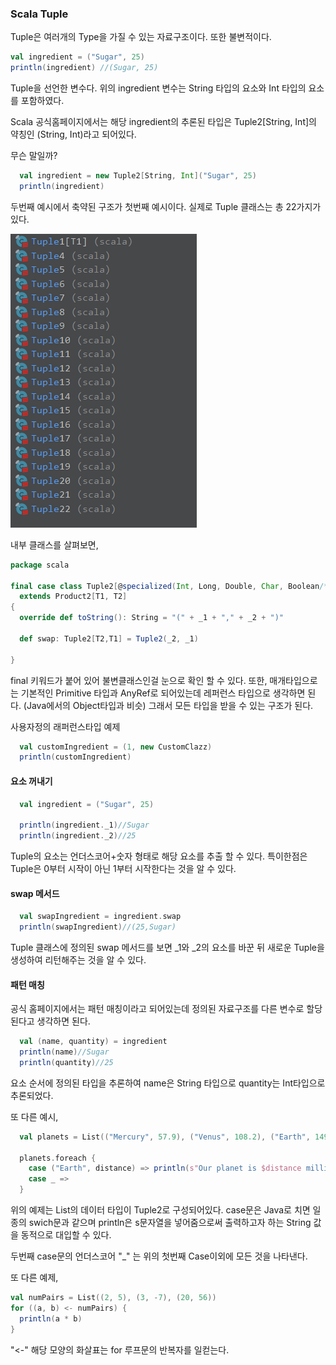 ### Scala Tuple

Tuple은 여러개의 Type을 가질 수 있는 자료구조이다. 또한 불변적이다.

~~~scala
val ingredient = ("Sugar", 25)
println(ingredient) //(Sugar, 25) 
~~~

Tuple을 선언한 변수다. 
위의 ingredient 변수는 String 타입의 요소와 Int 타입의 요소를 포함하였다.

Scala 공식홈페이지에서는 해당 ingredient의 추론된 타입은 Tuple2[String, Int]의 약칭인 (String, Int)라고 되어있다.

무슨 말일까?

~~~scala
  val ingredient = new Tuple2[String, Int]("Sugar", 25)
  println(ingredient)
~~~
두번째 예시에서 축약된 구조가 첫번째 예시이다. 실제로 Tuple 클래스는 총 22가지가 있다. 

![tuple 클래스](/Scala/20200220_015905.png)

내부 클래스를 살펴보면, 

~~~scala
package scala

final case class Tuple2[@specialized(Int, Long, Double, Char, Boolean/*, AnyRef*/) +T1, @specialized(Int, Long, Double, Char, Boolean/*, AnyRef*/) +T2](_1: T1, _2: T2)
  extends Product2[T1, T2]
{
  override def toString(): String = "(" + _1 + "," + _2 + ")"

  def swap: Tuple2[T2,T1] = Tuple2(_2, _1)

}
~~~

final 키워드가 붙어 있어 불변클래스인걸 눈으로 확인 할 수 있다. 
또한, 매개타입으로는 기본적인 Primitive 타입과 AnyRef로 되어있는데 레퍼런스 타입으로 생각하면 된다. (Java에서의 Object타입과 비슷) 그래서 모든 타입을 받을 수 있는 구조가 된다. 

사용자정의 래퍼런스타입 예제
~~~scala
  val customIngredient = (1, new CustomClazz)
  println(customIngredient)
~~~



#### 요소 꺼내기 
~~~scala
  val ingredient = ("Sugar", 25)
  
  println(ingredient._1)//Sugar
  println(ingredient._2)//25
~~~
 Tuple의 요소는 언더스코어+숫자 형태로 해당 요소를 추출 할 수 있다. 특이한점은 Tuple은 0부터 시작이 아닌 1부터 시작한다는 것을 알 수 있다.


#### swap 메서드
~~~scala
  val swapIngredient = ingredient.swap
  println(swapIngredient)//(25,Sugar)
~~~
Tuple 클래스에 정의된 swap 메서드를 보면 _1와 _2의 요소를 바꾼 뒤 새로운 Tuple을 생성하여 리턴해주는 것을 알 수 있다. 


#### 패턴 매칭
공식 홈페이지에서는 패턴 매칭이라고 되어있는데 정의된 자료구조를 다른 변수로 할당된다고 생각하면 된다.

~~~scala
  val (name, quantity) = ingredient
  println(name)//Sugar
  println(quantity)//25
~~~

요소 순서에 정의된 타입을 추론하여 name은 String 타입으로 quantity는 Int타입으로 추론되었다.

또 다른 예시,
~~~scala
  val planets = List(("Mercury", 57.9), ("Venus", 108.2), ("Earth", 149.6), ("Mars", 227.9), ("Jupiter", 778.3))

  planets.foreach {
    case ("Earth", distance) => println(s"Our planet is $distance million kilometers from the sun")
    case _ =>
  }
~~~
위의 예제는 List의 데이터 타입이 Tuple2로 구성되어있다. 
case문은 Java로 치면 일종의 swich문과 같으며 println은 s문자열을 넣어줌으로써 출력하고자 하는 String 값을 동적으로 대입할 수 있다. 

두번째 case문의 언더스코어 "_" 는 위의 첫번째 Case이외에 모든 것을 나타낸다. 

또 다른 예제,
~~~scala
val numPairs = List((2, 5), (3, -7), (20, 56))
for ((a, b) <- numPairs) {
  println(a * b)
}
~~~
"<-" 해당 모양의 화살표는 for 루프문의 반복자를 일컫는다. 


